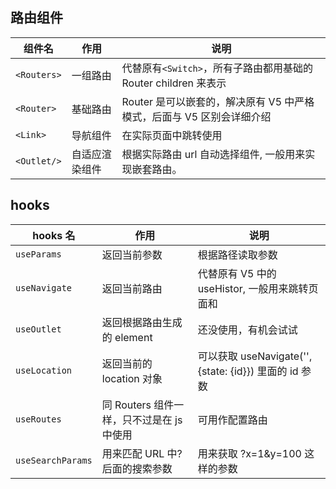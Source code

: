 ## 路由组件

| 组件名      | 作用           | 说明                                                                  |
| ----------- | -------------- | --------------------------------------------------------------------- |
| `<Routers>` | 一组路由       | 代替原有`<Switch>`，所有子路由都用基础的 Router children 来表示       |
| `<Router>`  | 基础路由       | Router 是可以嵌套的，解决原有 V5 中严格模式，后面与 V5 区别会详细介绍 |
| `<Link>`    | 导航组件       | 在实际页面中跳转使用                                                  |
| `<Outlet/>` | 自适应渲染组件 | 根据实际路由 url 自动选择组件, 一般用来实现嵌套路由。                 |

## hooks

| hooks 名          | 作用                                      | 说明                                                   |
| ----------------- | ----------------------------------------- | ------------------------------------------------------ |
| `useParams`       | 返回当前参数                              | 根据路径读取参数                                       |
| `useNavigate`     | 返回当前路由                              | 代替原有 V5 中的 useHistor, 一般用来跳转页面和         |
| `useOutlet`       | 返回根据路由生成的 element                | 还没使用，有机会试试                                   |
| `useLocation`     | 返回当前的 location 对象                  | 可以获取 useNavigate('', {state: {id}}) 里面的 id 参数 |
| `useRoutes`       | 同 Routers 组件一样，只不过是在 js 中使用 | 可用作配置路由                                         |
| `useSearchParams` | 用来匹配 URL 中?后面的搜索参数            | 用来获取 ?x=1&y=100 这样的参数                         |
